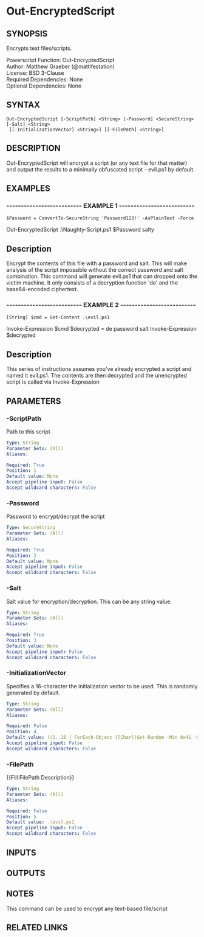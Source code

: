 # Out-EncryptedScript

## SYNOPSIS
Encrypts text files/scripts.

Powerscript Function: Out-EncryptedScript  
Author: Matthew Graeber (@mattifestation)  
License: BSD 3-Clause  
Required Dependencies: None  
Optional Dependencies: None

## SYNTAX

```
Out-EncryptedScript [-ScriptPath] <String> [-Password] <SecureString> [-Salt] <String>
 [[-InitializationVector] <String>] [[-FilePath] <String>]
```

## DESCRIPTION
Out-EncryptedScript will encrypt a script (or any text file for that
matter) and output the results to a minimally obfuscated script -
evil.ps1 by default.

## EXAMPLES

### -------------------------- EXAMPLE 1 --------------------------
```
$Password = ConvertTo-SecureString 'Password123!' -AsPlainText -Force
```

Out-EncryptedScript .\Naughty-Script.ps1 $Password salty

Description
-----------
Encrypt the contents of this file with a password and salt.
This will
make analysis of the script impossible without the correct password
and salt combination.
This command will generate evil.ps1 that can
dropped onto the victim machine.
It only consists of a decryption
function 'de' and the base64-encoded ciphertext.

### -------------------------- EXAMPLE 2 --------------------------
```
[String] $cmd = Get-Content .\evil.ps1
```

Invoke-Expression $cmd
$decrypted = de password salt
Invoke-Expression $decrypted

Description
-----------
This series of instructions assumes you've already encrypted a script
and named it evil.ps1.
The contents are then decrypted and the
unencrypted script is called via Invoke-Expression

## PARAMETERS

### -ScriptPath
Path to this script

```yaml
Type: String
Parameter Sets: (All)
Aliases: 

Required: True
Position: 1
Default value: None
Accept pipeline input: False
Accept wildcard characters: False
```

### -Password
Password to encrypt/decrypt the script

```yaml
Type: SecureString
Parameter Sets: (All)
Aliases: 

Required: True
Position: 2
Default value: None
Accept pipeline input: False
Accept wildcard characters: False
```

### -Salt
Salt value for encryption/decryption.
This can be any string value.

```yaml
Type: String
Parameter Sets: (All)
Aliases: 

Required: True
Position: 3
Default value: None
Accept pipeline input: False
Accept wildcard characters: False
```

### -InitializationVector
Specifies a 16-character the initialization vector to be used.
This
is randomly generated by default.

```yaml
Type: String
Parameter Sets: (All)
Aliases: 

Required: False
Position: 4
Default value: ((1..16 | ForEach-Object {[Char](Get-Random -Min 0x41 -Max 0x5B)}) -join '')
Accept pipeline input: False
Accept wildcard characters: False
```

### -FilePath
{{Fill FilePath Description}}

```yaml
Type: String
Parameter Sets: (All)
Aliases: 

Required: False
Position: 5
Default value: .\evil.ps1
Accept pipeline input: False
Accept wildcard characters: False
```

## INPUTS

## OUTPUTS

## NOTES
This command can be used to encrypt any text-based file/script

## RELATED LINKS

